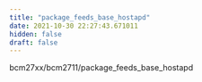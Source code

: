 ```yaml
---
title: "package_feeds_base_hostapd"
date: 2021-10-30 22:27:43.671011
hidden: false
draft: false
---
```


bcm27xx/bcm2711/package_feeds_base_hostapd

